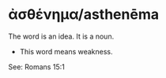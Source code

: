 # ἀσθένημα/asthenēma  
The word is an idea. It is a noun.

* This word means weakness.

See: Romans 15:1

